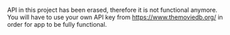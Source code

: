 API in this project has been erased, therefore it is not functional anymore. 
You will have to use your own API key from https://www.themoviedb.org/ in order for app to be fully functional.
